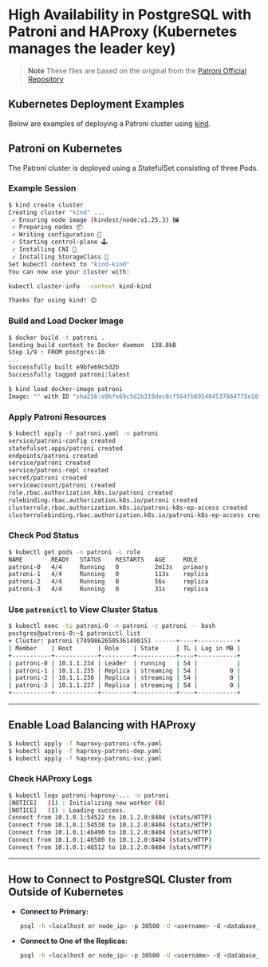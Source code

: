 # High Availability in PostgreSQL with Patroni and HAProxy (Kubernetes manages the leader key)

> **Note**
> These files are based on the original from the [Patroni Official Repository](https://github.com/patroni/patroni/tree/master/kubernetes)

## Kubernetes Deployment Examples

Below are examples of deploying a Patroni cluster using [kind](https://kind.sigs.k8s.io/).

## Patroni on Kubernetes

The Patroni cluster is deployed using a StatefulSet consisting of three Pods.

### Example Session

```bash
$ kind create cluster
Creating cluster "kind" ...
 ✓ Ensuring node image (kindest/node:v1.25.3) 🖼
 ✓ Preparing nodes 📦
 ✓ Writing configuration 📜
 ✓ Starting control-plane 🕹️
 ✓ Installing CNI 🔌
 ✓ Installing StorageClass 💾
Set kubectl context to "kind-kind"
You can now use your cluster with:

kubectl cluster-info --context kind-kind

Thanks for using kind! 😊
```

### Build and Load Docker Image

```bash
$ docker build -t patroni .
Sending build context to Docker daemon  138.8kB
Step 1/9 : FROM postgres:16
...
Successfully built e9bfe69c5d2b
Successfully tagged patroni:latest

$ kind load docker-image patroni
Image: "" with ID "sha256:e9bfe69c5d2b319dec0cf564fb895484537664775e18f37f9b707914cc5537e6" not yet present on node "kind-control-plane", loading...
```

### Apply Patroni Resources

```bash
$ kubectl apply -f patroni.yaml -n patroni
service/patroni-config created
statefulset.apps/patroni created
endpoints/patroni created
service/patroni created
service/patroni-repl created
secret/patroni created
serviceaccount/patroni created
role.rbac.authorization.k8s.io/patroni created
rolebinding.rbac.authorization.k8s.io/patroni created
clusterrole.rbac.authorization.k8s.io/patroni-k8s-ep-access created
clusterrolebinding.rbac.authorization.k8s.io/patroni-k8s-ep-access created
```

### Check Pod Status

```bash
$ kubectl get pods -n patroni -L role
NAME        READY   STATUS    RESTARTS   AGE     ROLE
patroni-0   4/4     Running   0          2m13s   primary
patroni-1   4/4     Running   0          113s    replica
patroni-2   4/4     Running   0          56s     replica
patroni-3   4/4     Running   0          31s     replica
```

### Use `patronictl` to View Cluster Status

```bash
$ kubectl exec -ti patroni-0 -n patroni -c patroni -- bash
postgres@patroni-0:~$ patronictl list
+ Cluster: patroni (7499862650536149015) ------+----+-----------+
| Member    | Host       | Role    | State     | TL | Lag in MB |
+-----------+------------+---------+-----------+----+-----------+
| patroni-0 | 10.1.1.234 | Leader  | running   | 54 |           |
| patroni-1 | 10.1.1.235 | Replica | streaming | 54 |         0 |
| patroni-2 | 10.1.1.236 | Replica | streaming | 54 |         0 |
| patroni-3 | 10.1.1.237 | Replica | streaming | 54 |         0 |
+-----------+------------+---------+-----------+----+-----------+
```

---

## Enable Load Balancing with HAProxy

```bash
$ kubectl apply -f haproxy-patroni-cfm.yaml
$ kubectl apply -f haproxy-patroni-dep.yaml
$ kubectl apply -f haproxy-patroni-svc.yaml
```

### Check HAProxy Logs

```bash
$ kubectl logs patroni-haproxy-... -n patroni
[NOTICE]   (1) : Initializing new worker (8)
[NOTICE]   (1) : Loading success.
Connect from 10.1.0.1:54522 to 10.1.2.0:8404 (stats/HTTP)
Connect from 10.1.0.1:54538 to 10.1.2.0:8404 (stats/HTTP)
Connect from 10.1.0.1:46490 to 10.1.2.0:8404 (stats/HTTP)
Connect from 10.1.0.1:46500 to 10.1.2.0:8404 (stats/HTTP)
Connect from 10.1.0.1:46512 to 10.1.2.0:8404 (stats/HTTP)
```

---

## How to Connect to PostgreSQL Cluster from Outside of Kubernetes

* **Connect to Primary:**

  ```bash
  psql -h <localhost or node_ip> -p 30500 -U <username> -d <database_name>
  ```

* **Connect to One of the Replicas:**

  ```bash
  psql -h <localhost or node_ip> -p 30500 -U <username> -d <database_name>
  ```
